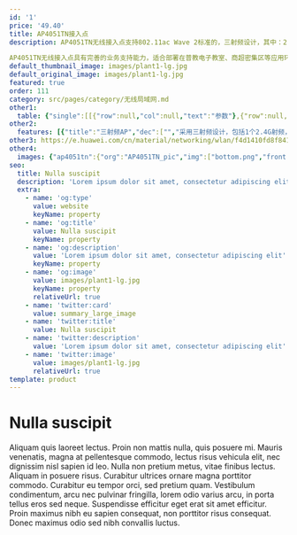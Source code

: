```yaml
---
id: '1'
price: '49.40'
title: AP4051TN接入点
description: AP4051TN无线接入点支持802.11ac Wave 2标准的，三射频设计，其中：2.4G频段支持2×2 MIMO和2条空间流；5G频段两个射频，一个5G射频支持2×2 MIMO和2条空间流，另外一个5G射频支持4×4 MIMO和4条空间流。

AP4051TN无线接入点具有完善的业务支持能力，适合部署在普教电子教室、商超密集区等应用环境。
default_thumbnail_image: images/plant1-lg.jpg
default_original_image: images/plant1-lg.jpg
featured: true
order: 111
category: src/pages/category/无线局域网.md
other1: 
  table: {"single":[[{"row":null,"col":null,"text":"参数"},{"row":null,"col":null,"text":"AP4051TN"}],[{"row":null,"col":null,"text":"尺寸（长×宽×高）"},{"row":null,"col":null,"text":"220mm×220mm×52mm"}],[{"row":null,"col":null,"text":"电源输入"},{"row":null,"col":null,"text":"DC：42.5V~57V  \nPoE供电：满足802.3at以太网供电标准，并支持双PoE供电备份"}],[{"row":null,"col":null,"text":"最大功耗"},{"row":null,"col":null,"text":"22W（不含USB）\n说明：实际最大功耗遵照不同国家和地区法规而有所不同。"}],[{"row":null,"col":null,"text":"可同时在线的用户数量"},{"row":null,"col":null,"text":"768"}],[{"row":null,"col":null,"text":"最大发射功率"},{"row":null,"col":null,"text":"2.4G:  23dBm（组合功率）\n5G-1:  22dBm（组合功率）\n5G-2:  23dBm（组合功率）\n说明：实际发射功率遵照不同国家和地区法规而有所不同。"}],[{"row":null,"col":null,"text":"MIMO:空间流"},{"row":null,"col":null,"text":"4×4:4   整机8条流 "}],[{"row":null,"col":null,"text":"无线协议"},{"row":null,"col":null,"text":"802.11a/b/g/n/ac/ac wave2"}],[{"row":null,"col":null,"text":"最高速率"},{"row":null,"col":null,"text":"3Gbps"}]]}
other2:
  features: [{"title":"三射频AP","dec":["","采用三射频设计，包括1个2.4G射频，2个5G射频，并发用户提升50%",""]},{"title":"内置抗干扰模块","dec":["","同频干扰降低80%，性能提升30%",""]},{"title":"云管理","dec":["","可通过华为云管理平台对AP设备及业务进行管理和运维，节省网络运维成本",""]}]
other3: https://e.huawei.com/cn/material/networking/wlan/f4d1410fd8f8412296956d1450702d8d
other4:
  images: {"ap4051tn":{"org":"AP4051TN_pic","img":["bottom.png","front.png","front_left.png","front_right.png","rear_top.png","top.png"]}}
seo:
  title: Nulla suscipit
  description: 'Lorem ipsum dolor sit amet, consectetur adipiscing elit'
  extra:
    - name: 'og:type'
      value: website
      keyName: property
    - name: 'og:title'
      value: Nulla suscipit
      keyName: property
    - name: 'og:description'
      value: 'Lorem ipsum dolor sit amet, consectetur adipiscing elit'
      keyName: property
    - name: 'og:image'
      value: images/plant1-lg.jpg
      keyName: property
      relativeUrl: true
    - name: 'twitter:card'
      value: summary_large_image
    - name: 'twitter:title'
      value: Nulla suscipit
    - name: 'twitter:description'
      value: 'Lorem ipsum dolor sit amet, consectetur adipiscing elit'
    - name: 'twitter:image'
      value: images/plant1-lg.jpg
      relativeUrl: true
template: product
---
```


# Nulla suscipit

Aliquam quis laoreet lectus. Proin non mattis nulla, quis posuere mi. Mauris venenatis, magna at pellentesque commodo, lectus risus vehicula elit, nec dignissim nisl sapien id leo. Nulla non pretium metus, vitae finibus lectus. Aliquam in posuere risus. Curabitur ultrices ornare magna porttitor commodo. Curabitur eu tempor orci, sed pretium quam. Vestibulum condimentum, arcu nec pulvinar fringilla, lorem odio varius arcu, in porta tellus eros sed neque. Suspendisse efficitur eget erat sit amet efficitur. Proin maximus nibh eu sapien consequat, non porttitor risus consequat. Donec maximus odio sed nibh convallis luctus.